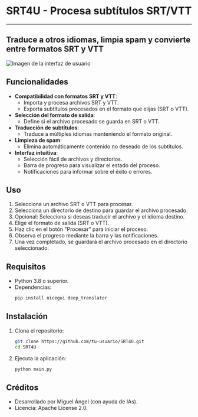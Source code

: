 # SRT4U - Procesa subtítulos SRT/VTT  
---

## Traduce a otros idiomas, limpia spam y convierte entre formatos SRT y VTT  

![Imagen de la interfaz de usuario](https://i.imgur.com/Idf0Hn7.png)  

## Funcionalidades  

- **Compatibilidad con formatos SRT y VTT**:  
   - Importa y procesa archivos SRT y VTT.  
   - Exporta subtítulos procesados en el formato que elijas (SRT o VTT).  
- **Selección del formato de salida**:  
   - Define si el archivo procesado se guarda en SRT o VTT.  
- **Traducción de subtítulos**:  
   - Traduce a múltiples idiomas manteniendo el formato original.  
- **Limpieza de spam**:  
   - Elimina automáticamente contenido no deseado de los subtítulos.  
- **Interfaz intuitiva**:  
   - Selección fácil de archivos y directorios.  
   - Barra de progreso para visualizar el estado del proceso.  
   - Notificaciones para informar sobre el éxito o errores.  

## Uso  

1. Selecciona un archivo SRT o VTT para procesar.  
2. Selecciona un directorio de destino para guardar el archivo procesado.  
3. Opcional: Selecciona si deseas traducir el archivo y el idioma destino.  
4. Elige el formato de salida (SRT o VTT).  
5. Haz clic en el botón "Procesar" para iniciar el proceso.  
6. Observa el progreso mediante la barra y las notificaciones.  
7. Una vez completado, se guardará el archivo procesado en el directorio seleccionado.  

## Requisitos  

- Python 3.8 o superior.  
- Dependencias:  
  ```bash  
  pip install nicegui deep_translator  
  ```  

## Instalación  

1. Clona el repositorio:  
   ```bash  
   git clone https://github.com/tu-usuario/SRT4U.git  
   cd SRT4U  
   ```  
2. Ejecuta la aplicación:  
   ```bash  
   python main.py  
   ```  

## Créditos  

- Desarrollado por Miguel Ángel (con ayuda de IAs).  
- Licencia: Apache License 2.0.  

